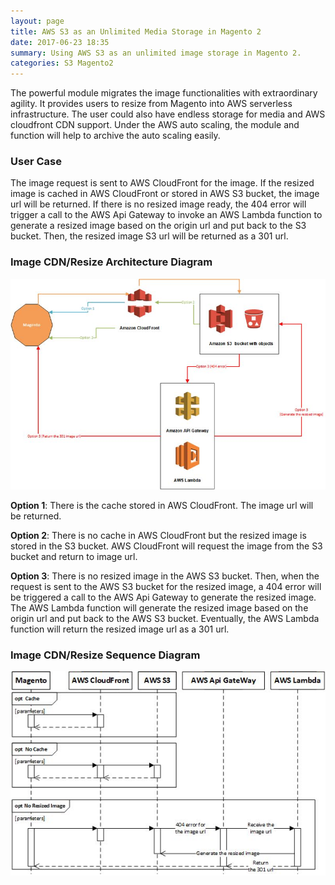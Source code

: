 ```yaml
---
layout: page
title: AWS S3 as an Unlimited Media Storage in Magento 2
date: 2017-06-23 18:35
summary: Using AWS S3 as an unlimited image storage in Magento 2.
categories: S3 Magento2
---
```

The powerful module migrates the image functionalities with extraordinary agility. It provides users to resize from Magento into AWS serverless infrastructure. The user could also have endless storage for media and AWS cloudfront CDN support. Under the AWS auto scaling, the module and function will help to archive the auto scaling easily.

### User Case
The image request is sent to AWS CloudFront for the image. If the resized image is cached in AWS CloudFront or stored in AWS S3 bucket, the image url will be returned. If there is no resized image ready, the 404 error will trigger a call to the AWS Api Gateway to invoke an AWS Lambda function to generate a resized image based on the origin url and put back to the S3 bucket. Then, the resized image S3 url will be returned as a 301 url.

### Image CDN/Resize Architecture Diagram
![Image CDN/Resize Architecture Diagram](/images/2016-06-23_16-18-32.png)

**Option 1**: There is the cache stored in AWS CloudFront. The image url will be returned.

**Option 2**: There is no cache in AWS CloudFront but the resized image is stored in the S3 bucket. AWS CloudFront will request the image from the S3 bucket and return to image url.

**Option 3**: There is no resized image in the AWS S3 bucket. Then, when the request is sent to the AWS S3 bucket for the resized image, a 404 error will be triggered a call to the AWS Api Gateway to generate the resized image. The AWS Lambda function will generate the resized image based on the origin url and put back to the AWS S3 bucket. Eventually, the AWS Lambda function will return the resized image url as a 301 url.

### Image CDN/Resize Sequence Diagram
![Image CDN/Resize Sequence Diagram](/images/2016-06-23_16-19-01.png)
